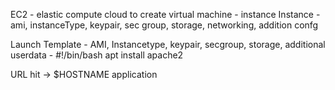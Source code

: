 EC2 - elastic compute cloud
to create virtual machine - instance
Instance - ami, instanceType, keypair, sec group, storage, networking, addition confg


Launch Template - AMI, Instancetype, keypair, secgroup, storage, additional
userdata - 
#!/bin/bash
apt install apache2


URL hit -> $HOSTNAME
application